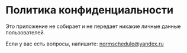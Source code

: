 # Политика конфиденциальности

Это приложение не собирает и не передает никакие личные данные пользователей.

Если у вас есть вопросы, напишите: normschedule@yandex.ru
